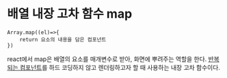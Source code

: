 # 배열 내장 고차 함수 map
```
Array.map((el)=>{
    return 요소의 내용을 담은 컴포넌트
})
```

react에서 map은 배열의 요소를 매개변수로 받아, 화면에 뿌려주는 역할을 한다.
<u>반복되는 컴포넌트</u>를 하드 코딩하지 않고 렌더링하고자 할 때 사용하는 내장 고차 함수이다. 


